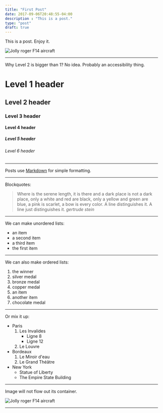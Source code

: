 ```yaml
---
title: "First Post"
date: 2017-09-06T20:48:55-04:00
description : "This is a post."
type: "post"
draft: true
---
```

This is a post. Enjoy it.

![Jolly roger F14 aircraft](https://upload.wikimedia.org/wikipedia/commons/6/68/F-14-vf-84.jpg)

<!--more-->

---
Why Level 2 is bigger than 1? No idea. Probably an accessibility thing.

# Level 1 header

## Level 2 header

### Level 3 header

#### Level 4 header

##### Level 5 header

###### Level 6 header

---

Posts use [Markdown](http://daringfireball.net/projects/markdown/) for simple formatting.

---

Blockquotes:

> Where is the serene length, it is there and a dark place is not a dark place, only a white and red are black, only a yellow and green are blue, a pink is scarlet, a bow is every color. A line distinguishes it. A line just distinguishes it. 
> <cite>gertrude stein</cite>

---

We can make unordered lists:

- an item
- a second item
- a third item
- the first item

---

We can also make ordered lists:

1. the winner
1. silver medal
1. bronze medal
1. copper medal
  1. an item
  1. another item
1. chocolate medal

---

Or mix it up:

- Paris
  1. Les Invalides
      - Ligne 8
      - Ligne 12
  1. Le Louvre
- Bordeaux
  1. Le Miroir d'eau
  1. Le Grand Théâtre
- New York
  - Statue of Liberty
  - The Empire State Building

---

Image will not flow out its container.

![Jolly roger F14 aircraft](https://upload.wikimedia.org/wikipedia/commons/6/68/F-14-vf-84.jpg)

---
